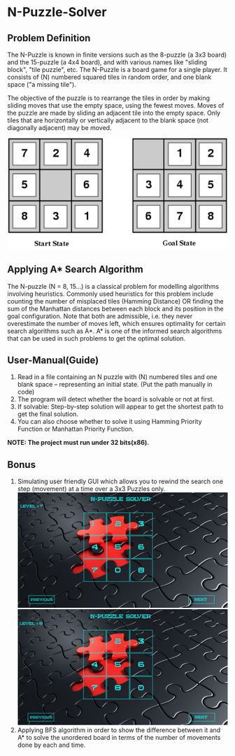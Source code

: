 # N-Puzzle-Solver
## Problem Definition
The N-Puzzle is known in finite versions such as the 8-puzzle (a 3x3 board) and the 15-puzzle (a 4x4 board), and with various names like "sliding block", "tile puzzle", etc. The N-Puzzle is a board game for a single player. It consists of (N) numbered squared tiles in random order, and one blank space ("a missing tile"). 

The objective of the puzzle is to rearrange the tiles in order by making sliding moves that use the empty space, using the fewest moves. Moves of the puzzle are made by sliding an adjacent tile into the empty space. Only tiles that are horizontally or vertically adjacent to the blank space (not diagonally adjacent) may be moved.

![Image of 3x3Board](https://github.com/amrhazem/N-Puzzle-Solver/blob/main/Images/3x3%20Board%20Example.png)

## Applying A* Search Algorithm
The N-puzzle (N = 8, 15...) is a classical problem for modelling algorithms involving heuristics. Commonly used heuristics for this problem include counting the number of misplaced tiles (Hamming Distance) OR finding the sum of the Manhattan distances between each block and its position in the goal configuration. Note that both are admissible, i.e. they never overestimate the number of moves left, which ensures optimality for certain search algorithms such as A*. A* is one of the informed search algorithms that can be used in such problems to get the optimal solution.

## User-Manual(Guide)
1. Read in a file containing an N puzzle with (N) numbered tiles and one blank space – representing an initial state. (Put the path manually in code)
2. The program will detect whether the board is solvable or not at first.
3. If solvable: Step-by-step solution will appear to get the shortest path to get the final solution.
4. You can also choose whether to solve it using Hamming Priority Function or Manhattan Priority Function.

**NOTE: The project must run under 32 bits(x86).**

## Bonus
1. Simulating user friendly GUI which allows you to rewind the search one step (movement) at a time over a 3x3 Puzzles only.
![Image of GUI](https://github.com/amrhazem/N-Puzzle-Solver/blob/main/Images/GUI%201.PNG)
![Image of GUI](https://github.com/amrhazem/N-Puzzle-Solver/blob/main/Images/GUI%202.PNG)
2. Applying BFS algorithm in order to show the difference between it and A* to solve the unordered board in terms of the number of movements done by each and time.
